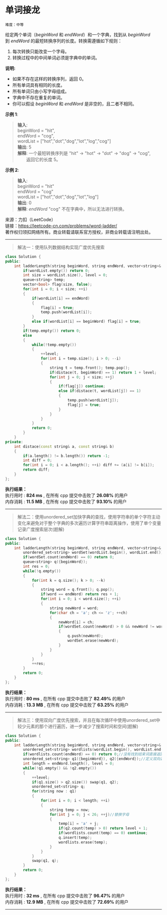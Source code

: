 # 单词接龙 #  
`难度：中等` 

给定两个单词（*beginWord* 和 *endWord*）和一个字典，找到从 *beginWord* 到 *endWord* 的最短转换序列的长度。转换需遵循如下规则：  
1. 每次转换只能改变一个字母。  
2. 转换过程中的中间单词必须是字典中的单词。  

**说明:**  
- 如果不存在这样的转换序列，返回 0。
- 所有单词具有相同的长度。
- 所有单词只由小写字母组成。
- 字典中不存在重复的单词。
- 你可以假设 *beginWord* 和 *endWord* 是非空的，且二者不相同。

**示例 1**:  
>**输入**:   
>beginWord = "hit",  
>endWord = "cog",  
>wordList = ["hot","dot","dog","lot","log","cog"]  
>**输出**: 5  
>**解释**: 一个最短转换序列是 "hit" -> "hot" -> "dot" -> "dog" -> "cog",  
>&emsp;&emsp;返回它的长度 5。  

**示例 2**:  
>**输入**:   
>beginWord = "hit"  
>endWord = "cog"  
>wordList = ["hot","dot","dog","lot","log"]  
>**输出**: 0  
>**解释**: *endWord* "cog" 不在字典中，所以无法进行转换。  

来源：力扣（LeetCode）  
链接：https://leetcode-cn.com/problems/word-ladder/  
著作权归领扣网络所有。商业转载请联系官方授权，非商业转载请注明出处。  

---  
>解法一：使用队列数据结构实现广度优先搜索  

```C++  
class Solution {
public:
    int ladderLength(string beginWord, string endWord, vector<string>& wordList) {
        if(wordList.empty()) return 0;
        int size = wordList.size(), level = 0;
        queue<string> temp;
        vector<bool> flag(size, false);
        for(int i = 0; i < size; ++i)
        {
            if(wordList[i] == endWord)
            {
                flag[i] = true;
                temp.push(wordList[i]);
            }
            else if(wordList[i] == beginWord) flag[i] = true;
        }
        if(temp.empty()) return 0;
        else
        {
            while(!temp.empty())
            {
                ++level;
                for(int i = temp.size(); i > 0; --i)
                {
                    string t = temp.front(); temp.pop();
                    if(distace(t, beginWord) == 1) return 1 + level;
                    for(int j = 0; j < size; ++j)
                    {
                        if(flag[j]) continue;
                        else if(distace(t, wordList[j]) == 1)
                        {
                            temp.push(wordList[j]);
                            flag[j] = true;
                        }
                    }
                }
            }
            return 0;
        }
    }
private:
    int distace(const string& a, const string& b)
    {
        if(a.length() != b.length()) return -1;
        int diff = 0;
        for(int i = 0; i < a.length(); ++i) diff += (a[i] != b[i]);
        return diff;
    }
};
```  

**执行结果：**  
执行用时 : **824 ms** , 在所有 cpp 提交中击败了 **26.08%** 的用户  
内存消耗 : **11.5 MB** , 在所有 cpp 提交中击败了 **93.10%** 的用户  

---  
>解法二：使用unordered_set加快字典的查找，使用字符串的单个字符主动变化来避免对于整个字典的多次遍历计算字符串距离操作，使用了单个变量记录广度搜索层次(题解)  

```C++  
class Solution {
public:
    int ladderLength(string beginWord, string endWord, vector<string>& wordList) {
        unordered_set<string> wordSet(wordList.begin(), wordList.end());
        if(wordSet.count(endWord) == 0) return 0;
        queue<string> q({beginWord});
        int res = 0;
        while(!q.empty())
        {
            for(int k = q.size(); k > 0; --k)
            {
                string word = q.front(); q.pop();
                if(word == endWord) return res + 1;
                for(int i = 0; i < word.size(); ++i)
                {
                    string newWord = word;
                    for(char ch = 'a'; ch <= 'z'; ++ch)
                    {
                        newWord[i] = ch;
                        if(wordSet.count(newWord) > 0 && newWord != word)
                        {
                            q.push(newWord);
                            wordSet.erase(newWord);
                        }   
                    }
                }
            }
            ++res;
        }
        return 0;
    }
};
```  

**执行结果：**  
执行用时 : **80 ms** , 在所有 cpp 提交中击败了 **82.49%** 的用户  
内存消耗 : **13.3 MB** , 在所有 cpp 提交中击败了 **63.25%** 的用户  

---  
>解法三：使用双向广度优先搜索，并且在每次循环中使用unordered_set中较少元素的那个进行遍历，进一步减少了搜索时间和空间(题解)  

```C++  
class Solution {
public:
    int ladderLength(string beginWord, string endWord, vector<string>& wordList) {
        unordered_set<string> wordlists(wordList.begin(), wordList.end());
        if(wordlists.count(endWord) == 0) return 0;//没有找到结束词直接返回0
        unordered_set<string> q1({beginWord}), q2({endWord});//定义双向遍历数组
        int length = endWord.length(), level = 0;
        while(!q1.empty() && !q2.empty())
        {
            ++level;
            if(q1.size() > q2.size()) swap(q1, q2);
            unordered_set<string> q;
            for(string now : q1)
            {
                for(int i = 0; i < length; ++i)
                {
                    string temp = now;
                    for(int j = 0; j < 26; ++j)//替换字母
                    {
                        temp[i] = 'a' + j;
                        if(q2.count(temp) > 0) return level + 1;
                        if(wordlists.count(temp) == 0) continue;
                        q.insert(temp);
                        wordlists.erase(temp);
                    }
                } 
            }
            swap(q1, q);
        }
        return 0;
    }
};
```  

**执行结果：**  
执行用时 : **32 ms** , 在所有 cpp 提交中击败了 **96.47%** 的用户  
内存消耗 : **12.9 MB** , 在所有 cpp 提交中击败了 **72.69%** 的用户  

---  